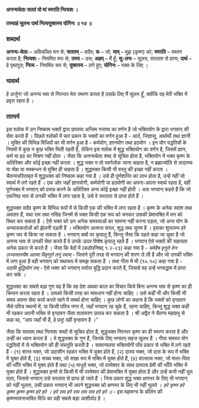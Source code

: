 #### अनन्यचेताः सततं यो मां स्मरति नित्यशः ।
#### तस्याहं सुलभः पार्थ नित्ययुक्तस्य योगिनः ॥ १४ ॥

### शब्दार्थ

**अनन्य-चेताः** – अविचलित मन से; **सततम्** – सदैव; **यः** – जो; **माम्** – मुझ (कृष्ण) को; **स्मरति** – स्मरण करता है; **नित्यशः** – नियमित रूप से; **तस्य** – उस; **अहम्** – मैं हूँ; **सु-लभः** – सुलभ, सरलता से प्राप्य; **पार्थ** – हे पृथापुत्र; **नित्य** – नियमित रूप से; **युक्तस्य** – लगे हुए; **योगिनः** – भक्त के लिए ।

### भावार्थ

हे अर्जुन! जो अनन्य भाव से निरन्तर मेरा स्मरण करता है उसके लिए मैं सुलभ हूँ, क्योंकि वह मेरी भक्ति में प्रवृत्त रहता है ।

### तात्पर्य

इस श्लोक में उन निष्काम भक्तों द्वारा प्राप्तव्य अन्तिम गन्तव्य का वर्णन है जो भक्तियोग के द्वारा भगवान् की सेवा करते हैं । पिछले श्लोकों में चार प्रकार के भक्तों का वर्णन हुआ है - आर्त, जिज्ञासु, अर्थार्थी तथा ज्ञानी । मुक्ति की विभिन्न विधियों का भी वर्णन हुआ है - कर्मयोग, ज्ञानयोग तथा हठयोग । इन योग पद्धतियों के नियमों में कुछ न कुछ भक्ति मिली रहती है, लेकिन इस श्लोक में शुद्ध भक्तियोग का वर्णन है, जिसमें ज्ञान, कर्म या हठ का मिश्रण नहीं होता । जैसा कि अनन्यचेताः शब्द से सूचित होता है, भक्तियोग में भक्त कृष्ण के अतिरिक्त और कोई इच्छा नहीं करता । शुद्ध भक्त न तो स्वर्गलोक जाना चाहता है, न ब्रह्मज्योति से तादात्म्य या मोक्ष या भवबन्धन से मुक्ति ही चाहता है । शुद्धभक्त किसी भी वस्तु की इच्छा नहीं करता । चैतन्यचरितामृत में शुद्धभक्त को निष्काम कहा गया है । उसे ही पूर्णशान्ति का लाभ होता है, उन्हें नहीं जो स्वार्थ में लगे रहते हैं । एक ओर जहाँ ज्ञानयोगी, कर्मयोगी या हठयोगी का अपना-अपना स्वार्थ रहता है, वहीं पूर्णभक्त में भगवान् को प्रसन्न करने के अतिरिक्त अन्य कोई इच्छा नहीं होती । अतः भगवान् कहते हैं कि जो एकनिष्ठ भाव से उनकी भक्ति में लगा रहता है, उसे वे सरलता से प्राप्त होते हैं ।

शुद्धभक्त सदैव कृष्ण के विभिन्न रूपों में से किसी एक की भक्ति में लगा रहता है । कृष्ण के अनेक स्वांश तथा अवतार हैं, यथा राम तथा नसिंह जिनमें से भक्त किसी एक रूप को चनकर उसकी प्रेमाभक्ति में मन को स्थिर कर सकता है । ऐसे भक्त को उन अनेक समस्याओं का सामना नहीं करना पड़ता, जो अन्य योग के अभ्यासकर्ताओं को झेलनी पड़ती हैं । भक्तियोग अत्यन्त सरल, शुद्ध तथा सुगम है । इसका शुभारम्भ हरे कृष्ण जप से किया जा सकता है । भगवान् सबों पर कृपालु हैं, किन्तु जैसा कि पहले कहा जा चुका है जो अनन्य भाव से उनकी सेवा करते हैं वे उनके ऊपर विशेष कृपालु रहते हैं । भगवान् ऐसे भक्तों की सहायता अनेक प्रकार से करते हैं । जैसा कि वेदों में (कठोपनिषद् १.२-२३) कहा गया है - *यमेवैष वृणुते तेन लभ्यस्तस्यैष आत्मा विवृणुते तनुं स्वाम्* - जिसने पूरी तरह से भगवान् की शरण ले ली है और जो उनकी भक्ति में लगा हुआ है वही भगवान् को यथारूप में समझ सकता है । तथा गीता में भी (१०.१०) कहा गया है -  *ददामि बुद्धियोगं तम्* - ऐसे भक्त को भगवान् पर्याप्त बुद्धि प्रदान करते हैं, जिससे वह उन्हें भगवद्धाम में प्राप्त कर सके ।

शुद्धभक्त का सबसे बड़ा गुण यह है कि वह देश अथवा काल का विचार किये बिना अनन्य भाव से कृष्ण का ही चिन्तन करता रहता है । उसको किसी तरह का व्यवधान नहीं होना चाहिए । उसे कहीं भी और किसी भी समय अपना सेवा कार्य करते रहने में समर्थ होना चाहिए । कुछ लोगों का कहना है कि भक्तों को वृन्दावन जैसे पवित्र स्थानों में, या किसी पवित्र नगर में, जहाँ भगवान् रह चुके हैं, रहना चाहिए, किन्तु शुद्ध भक्त कहीं भी रहकर अपनी भक्ति से वृन्दावन जैसा वातावरण उत्पन्न कर सकता है । श्री अद्वैत ने चैतन्य महाप्रभु से कहा था, “आप जहाँ भी हैं, हे प्रभु! वहीं वृन्दावन है ।”

जैसा कि सततम् तथा नित्यशः शब्दों से सूचित होता है, शुद्धभक्त निरन्तर कृष्ण का ही स्मरण करता है और उन्हीं का ध्यान करता है । ये शुद्धभक्त के गुण हैं, जिनके लिए भगवान् सहज सुलभ हैं । गीता समस्त योग पद्धतियों में से भक्तियोग की ही संस्तुति करती है । सामान्यतया भक्तियोगी पाँच प्रकार से भक्ति में लगे रहते हैं - (१) शान्त भक्त, जो उदासीन रहकर भक्ति में युक्त होते हैं, (२) दास्य भक्त, जो दास के रूप में भक्ति में युक्त होते हैं, (३) सख्य भक्त, जो सखा रूप में भक्ति में युक्त होते हैं, (४) वात्सल्य भक्त, जो माता-पिता की भाँति भक्ति में युक्त होते हैं तथा (५) माधुर्य भक्त, जो परमेश्वर के साथ दाम्पत्य प्रेमी की भाँति भक्ति में युक्त होते हैं । शुद्धभक्त इनमें से किसी में भी परमेश्वर की प्रेमाभक्ति में युक्त होता है और उन्हें कभी नहीं भूल पाता, जिससे भगवान् उसे सरलता से प्राप्त हो जाते हैं । जिस प्रकार शुद्ध भक्त क्षणभर के लिए भी भगवान् को नहीं भूलता, उसी प्रकार भगवान् भी अपने शुद्धभक्त को क्षणभर के लिए भी नहीं भूलते । *हरे कृष्ण हरे कृष्ण कृष्ण कृष्ण हरे हरे । हरे राम हरे राम राम राम हरे हरे ॥* - इस महामन्त्र के कीर्तन की कृष्णभावनाभावित विधि का यही सबसे बड़ा आशीर्वाद है ।